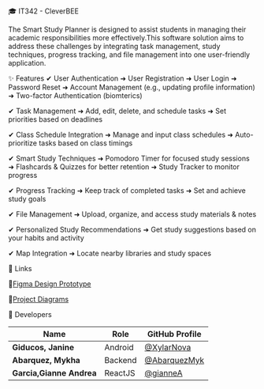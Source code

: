 🎓 IT342 - CleverBEE

The Smart Study Planner is designed to assist students in managing their academic responsibilities more effectively.This software solution aims to address these challenges by integrating task management, study techniques, progress tracking, and file management into one user-friendly application.

✨ Features
✔ User Authentication
➜ User Registration
➜ User Login
➜ Password Reset
➜ Account Management (e.g., updating profile information)
➜ Two-factor Authentication (biomterics)


✔ Task Management
➜ Add, edit, delete, and schedule tasks
➜ Set priorities based on deadlines

✔ Class Schedule Integration
➜ Manage and input class schedules
➜ Auto-prioritize tasks based on class timings

✔ Smart Study Techniques
➜ Pomodoro Timer for focused study sessions
➜ Flashcards & Quizzes for better retention
➜ Study Tracker to monitor progress

✔ Progress Tracking
➜ Keep track of completed tasks
➜ Set and achieve study goals

✔ File Management
➜ Upload, organize, and access study materials & notes

✔ Personalized Study Recommendations
➜ Get study suggestions based on your habits and activity

✔ Map Integration
➜ Locate nearby libraries and study spaces


🔗 Links

📌[Figma Design Prototype](https://www.figma.com/design/zjQfk1xaXCdfk7IGhUNlK2/Untitled?t=qYEGedrjH6AWfpkv-1&fbclid=IwZXh0bgNhZW0CMTEAAR0CsDHS4bFWRVtGosbJcoIQ5D8LcVh-01hROeGxKm3CkAsw1wXhXLPsBZ0_aem_UukHkooUgT1SE7VZig1oUQ)


    
📌[Project Diagrams](URL)

👥 Developers

| Name                  | Role        | GitHub Profile |
|----------------------|------------|---------------|
| **Giducos, Janine**         | Android  | [@XylarNova](https://github.com/XylarNova) |
| **Abarquez, Mykha**         | Backend  | [@AbarquezMyk](https://github.com/AbarquezMyk) |
| **Garcia,Gianne Andrea** | ReactJS  | [@gianneA](https://github.com/gianneA) |




